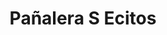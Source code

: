 ---
title: "Pañalera S Ecitos"
url: /ciudad-autonoma-de-buenos-aires/panalera-s-ecitos/
shop: artículos para bebés
---